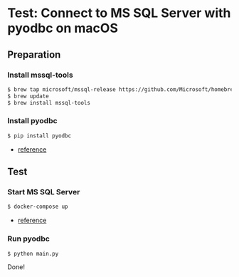 # Test: Connect to MS SQL Server with pyodbc on macOS

## Preparation
### Install mssql-tools
```bash
$ brew tap microsoft/mssql-release https://github.com/Microsoft/homebrew-mssql-release
$ brew update
$ brew install mssql-tools
```

### Install pyodbc
```bash
$ pip install pyodbc
```

- [reference](https://docs.microsoft.com/en-us/sql/linux/sql-server-linux-setup-tools?view=sql-server-ver15#macos)

## Test
### Start MS SQL Server
```bash
$ docker-compose up
```

- [reference](https://docs.microsoft.com/en-us/sql/linux/quickstart-install-connect-docker?view=sql-server-ver15&pivots=cs1-bash)

### Run pyodbc
```bash
$ python main.py
```

Done!
